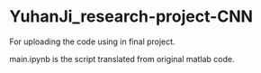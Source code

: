 # YuhanJi_research-project-CNN
For uploading the code using in final project.

main.ipynb is the script translated from original matlab code.
